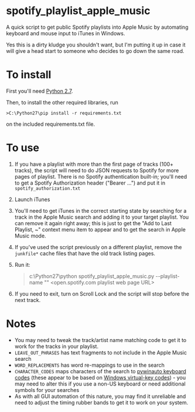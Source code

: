 # spotify\_playlist\_apple\_music

A quick script to get public Spotify playlists into Apple Music by automating keyboard and mouse input to iTunes in Windows.

Yes this is a dirty kludge you shouldn't want, but I'm putting it up in case it will give a head start to someone who decides to go down the same road. 

# To install

 First you'll need [Python 2.7](https://www.python.org/downloads/). 
 
Then, to install the other required libraries, run

    >C:\Python27\pip install -r requirements.txt

on the included requirements.txt file.

# To use

1. If you have a playlist with more than the first page of tracks (100+ tracks), the script will need to do JSON requests to Spotify for more pages of playlist. There is no Spotify authentication built-in; you'll need to get a Spotify Authorization header ("Bearer ...") and put it in `spotify_authorization.txt`

2. Launch iTunes

3. You'll need to get iTunes in the correct starting state by searching for a track in the Apple Music search and adding it to your target playlist. You can remove it again right away; this is just to get the "Add to Last Playlist, ~" context menu item to appear and to get the search in Apple Music mode.

4. If you've used the script previously on a different playlist, remove the `junkfile*` cache files that have the old track listing pages.  

4. Run it:

    >c:\Python27\python spotify_playlist_apple_music.py --playlist-name "<name of your itunes playlist>" <open.spotify.com playlist web page URL>

5. If you need to exit, turn on Scroll Lock and the script will stop before the next track.

# Notes

- You may need to tweak the track/artist name matching code to get it to work for the tracks in your playlist.
- `LEAVE_OUT_PHRASES` has text fragments to not include in the Apple Music search
- `WORD_REPLACEMENTS` has word re-mappings to use in the search
- `CHARACTER_CODES` maps characters of the search to [pywinauto keyboard codes](https://pywinauto.readthedocs.io/en/latest/code/pywinauto.keyboard.html) (these appear to be based on [Windows virtual-key codes](https://msdn.microsoft.com/en-us/library/windows/desktop/dd375731(v=vs.85).aspx)) - you may need to alter this if you use a non-US keyboard or need additional symbols for your searches 
- As with all GUI automation of this nature, you may find it unreliable and need to adjust the timing rubber bands to get it to work on your system.
